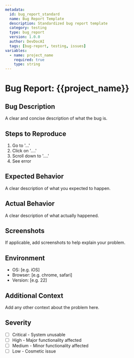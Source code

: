 ```yaml
---
metadata:
  id: bug_report_standard
  name: Bug Report Template
  description: Standardized bug report template
  category: testing
  type: bug_report
  version: 1.0.0
  author: DevDocAI
  tags: [bug-report, testing, issues]
variables:
  - name: project_name
    required: true
    type: string
---
```


# Bug Report: {{project_name}}

## Bug Description
A clear and concise description of what the bug is.

## Steps to Reproduce
1. Go to '...'
2. Click on '....'
3. Scroll down to '....'
4. See error

## Expected Behavior
A clear description of what you expected to happen.

## Actual Behavior
A clear description of what actually happened.

## Screenshots
If applicable, add screenshots to help explain your problem.

## Environment
- OS: [e.g. iOS]
- Browser: [e.g. chrome, safari]
- Version: [e.g. 22]

## Additional Context
Add any other context about the problem here.

## Severity
- [ ] Critical - System unusable
- [ ] High - Major functionality affected
- [ ] Medium - Minor functionality affected
- [ ] Low - Cosmetic issue
